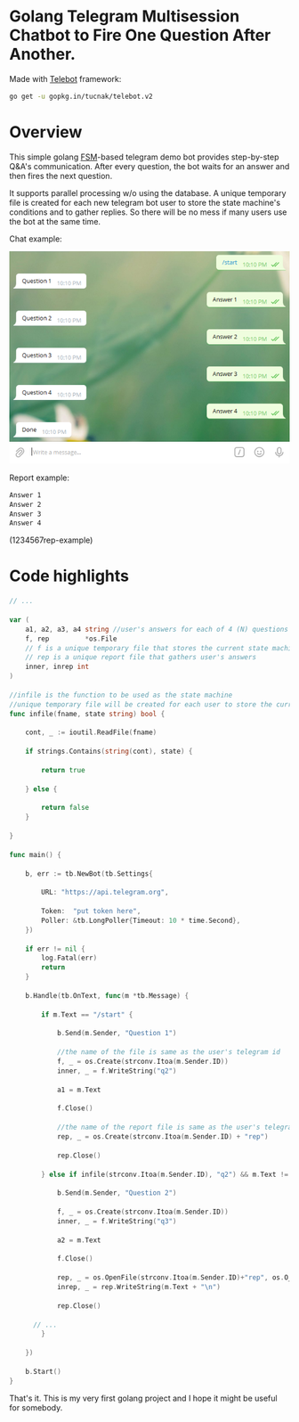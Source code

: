 # Golang Telegram Multisession Chatbot to Fire One Question After Another.

Made with [Telebot](https://github.com/tucnak/telebot) framework:
```bash
go get -u gopkg.in/tucnak/telebot.v2
```

# Overview

This simple golang [FSM](https://en.wikipedia.org/wiki/Finite-state_machine)-based telegram demo bot provides step-by-step Q&A's communication. After every question, the bot waits for an answer and then fires the next question.

It supports parallel processing w/o using the database. A unique temporary file is created for each new telegram bot user to store the state machine's conditions and to gather replies. So there will be no mess if many users use the bot at the same time.


Chat example:

![](https://github.com/allegedlyandrei/telebot-chat-sbs/blob/main/chat-example.png)

Report example:

```bash
Answer 1
Answer 2
Answer 3
Answer 4
```
(1234567rep-example)

# Code highlights

```go
// ...

var (
	a1, a2, a3, a4 string //user's answers for each of 4 (N) questions
	f, rep         *os.File
	// f is a unique temporary file that stores the current state machine's condition
	// rep is a unique report file that gathers user's answers
	inner, inrep int
)

//infile is the function to be used as the state machine
//unique temporary file will be created for each user to store the current state machine condition
func infile(fname, state string) bool {

	cont, _ := ioutil.ReadFile(fname)

	if strings.Contains(string(cont), state) {

		return true

	} else {

		return false
	}

}

func main() {

	b, err := tb.NewBot(tb.Settings{

		URL: "https://api.telegram.org",

		Token:  "put token here",
		Poller: &tb.LongPoller{Timeout: 10 * time.Second},
	})

	if err != nil {
		log.Fatal(err)
		return
	}

	b.Handle(tb.OnText, func(m *tb.Message) {

		if m.Text == "/start" {

			b.Send(m.Sender, "Question 1")

			//the name of the file is same as the user's telegram id
			f, _ = os.Create(strconv.Itoa(m.Sender.ID))
			inner, _ = f.WriteString("q2")

			a1 = m.Text

			f.Close()

			//the name of the report file is same as the user's telegram id with "rep" suffix
			rep, _ = os.Create(strconv.Itoa(m.Sender.ID) + "rep")

			rep.Close()
			
		} else if infile(strconv.Itoa(m.Sender.ID), "q2") && m.Text != a1 {
		
			b.Send(m.Sender, "Question 2")

			f, _ = os.Create(strconv.Itoa(m.Sender.ID))
			inner, _ = f.WriteString("q3")

			a2 = m.Text

			f.Close()

			rep, _ = os.OpenFile(strconv.Itoa(m.Sender.ID)+"rep", os.O_APPEND, 0644)
			inrep, _ = rep.WriteString(m.Text + "\n")

			rep.Close()

      // ...
		}

	})

	b.Start()
}

```

That's it. This is my very first golang project and I hope it might be useful for somebody.
